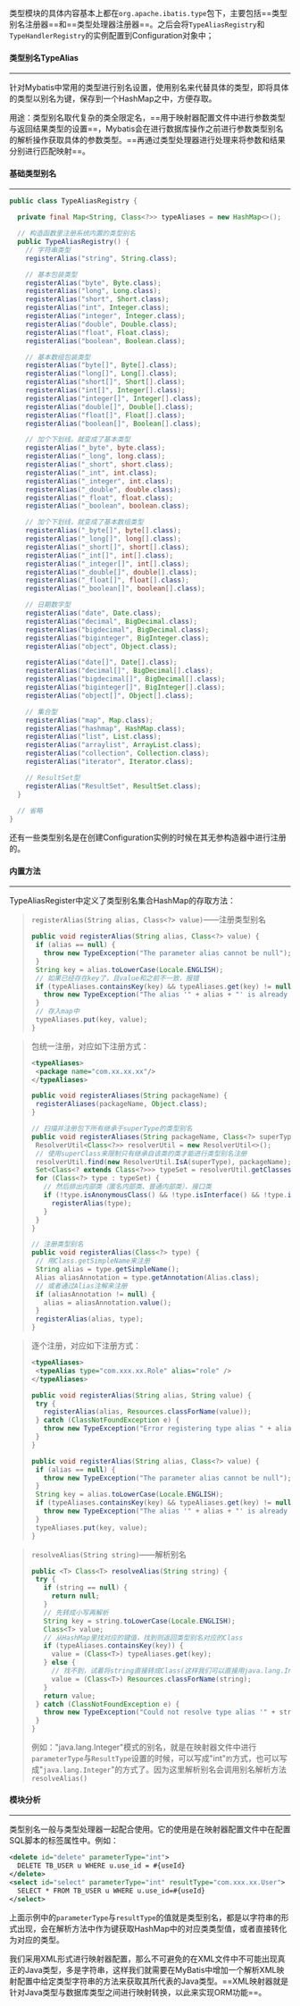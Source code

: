 类型模块的具体内容基本上都在`org.apache.ibatis.type`包下，主要包括==类型别名注册器==和==类型处理器注册器==。之后会将`TypeAliasRegistry`和`TypeHandlerRegistry`的实例配置到Configuration对象中；



#### 类型别名TypeAlias

---

针对Mybatis中常用的类型进行别名设置，使用别名来代替具体的类型，即将具体的类型以别名为键，保存到一个HashMap之中，方便存取。

用途：类型别名取代复杂的类全限定名，==用于映射器配置文件中进行参数类型与返回结果类型的设置==，Mybatis会在进行数据库操作之前进行参数类型别名的解析操作获取具体的参数类型。==再通过类型处理器进行处理来将参数和结果分别进行匹配映射==。



#### 基础类型别名

---

```java
public class TypeAliasRegistry {

  private final Map<String, Class<?>> typeAliases = new HashMap<>();

  // 构造函数里注册系统内置的类型别名
  public TypeAliasRegistry() {
    // 字符串类型
    registerAlias("string", String.class);

    // 基本包装类型
    registerAlias("byte", Byte.class);
    registerAlias("long", Long.class);
    registerAlias("short", Short.class);
    registerAlias("int", Integer.class);
    registerAlias("integer", Integer.class);
    registerAlias("double", Double.class);
    registerAlias("float", Float.class);
    registerAlias("boolean", Boolean.class);

    // 基本数组包装类型
    registerAlias("byte[]", Byte[].class);
    registerAlias("long[]", Long[].class);
    registerAlias("short[]", Short[].class);
    registerAlias("int[]", Integer[].class);
    registerAlias("integer[]", Integer[].class);
    registerAlias("double[]", Double[].class);
    registerAlias("float[]", Float[].class);
    registerAlias("boolean[]", Boolean[].class);

    // 加个下划线，就变成了基本类型
    registerAlias("_byte", byte.class);
    registerAlias("_long", long.class);
    registerAlias("_short", short.class);
    registerAlias("_int", int.class);
    registerAlias("_integer", int.class);
    registerAlias("_double", double.class);
    registerAlias("_float", float.class);
    registerAlias("_boolean", boolean.class);

    // 加个下划线，就变成了基本数组类型
    registerAlias("_byte[]", byte[].class);
    registerAlias("_long[]", long[].class);
    registerAlias("_short[]", short[].class);
    registerAlias("_int[]", int[].class);
    registerAlias("_integer[]", int[].class);
    registerAlias("_double[]", double[].class);
    registerAlias("_float[]", float[].class);
    registerAlias("_boolean[]", boolean[].class);

    // 日期数字型
    registerAlias("date", Date.class);
    registerAlias("decimal", BigDecimal.class);
    registerAlias("bigdecimal", BigDecimal.class);
    registerAlias("biginteger", BigInteger.class);
    registerAlias("object", Object.class);

    registerAlias("date[]", Date[].class);
    registerAlias("decimal[]", BigDecimal[].class);
    registerAlias("bigdecimal[]", BigDecimal[].class);
    registerAlias("biginteger[]", BigInteger[].class);
    registerAlias("object[]", Object[].class);

    // 集合型
    registerAlias("map", Map.class);
    registerAlias("hashmap", HashMap.class);
    registerAlias("list", List.class);
    registerAlias("arraylist", ArrayList.class);
    registerAlias("collection", Collection.class);
    registerAlias("iterator", Iterator.class);

    // ResultSet型
    registerAlias("ResultSet", ResultSet.class);
  }
  
  // 省略
}
```

还有一些类型别名是在创建Configuration实例的时候在其无参构造器中进行注册的。



#### 内置方法

---

TypeAliasRegister中定义了类型别名集合HashMap的存取方法：

>`registerAlias(String alias, Class<?> value)`——注册类型别名
>
>```java
>public void registerAlias(String alias, Class<?> value) {
>  if (alias == null) {
>    throw new TypeException("The parameter alias cannot be null");
>  }
>  String key = alias.toLowerCase(Locale.ENGLISH);
>  // 如果已经存在key了，且value和之前不一致，报错
>  if (typeAliases.containsKey(key) && typeAliases.get(key) != null && !typeAliases.get(key).equals(value)) {
>    throw new TypeException("The alias '" + alias + "' is already mapped to the value '" + typeAliases.get(key).getName() + "'.");
>  }
>  // 存入map中
>  typeAliases.put(key, value);
>}
>```

>包统一注册，对应如下注册方式：
>
>```xml
><typeAliases>
>  <package name="com.xx.xx.xx"/>
></typeAliases>
>```
>
>```java
>public void registerAliases(String packageName) {
>  registerAliases(packageName, Object.class);
>}
>
>// 扫描并注册包下所有继承于superType的类型别名
>public void registerAliases(String packageName, Class<?> superType) {
>  ResolverUtil<Class<?>> resolverUtil = new ResolverUtil<>();
>  // 使用superClass来限制只有继承自该类的类才能进行类型别名注册
>  resolverUtil.find(new ResolverUtil.IsA(superType), packageName);
>  Set<Class<? extends Class<?>>> typeSet = resolverUtil.getClasses();
>  for (Class<?> type : typeSet) {
>    // 然后排出内部类（匿名内部类、普通内部类）、接口类
>    if (!type.isAnonymousClass() && !type.isInterface() && !type.isMemberClass()) {
>      registerAlias(type);
>    }
>  }
>}
>
>// 注册类型别名
>public void registerAlias(Class<?> type) {
>  // 用Class.getSimpleName来注册
>  String alias = type.getSimpleName();
>  Alias aliasAnnotation = type.getAnnotation(Alias.class);
>  // 或者通过Alias注解来注册
>  if (aliasAnnotation != null) {
>    alias = aliasAnnotation.value();
>  }
>  registerAlias(alias, type);
>}
>```

>逐个注册，对应如下注册方式：
>
>```xml
><typeAliases>
>  <typeAlias type="com.xxx.xx.Role" alias="role" />
></typeAliases>
>```
>
>```java
>public void registerAlias(String alias, String value) {
>  try {
>    registerAlias(alias, Resources.classForName(value));
>  } catch (ClassNotFoundException e) {
>    throw new TypeException("Error registering type alias " + alias + " for " + value + ". Cause: " + e, e);
>  }
>}
>
>public void registerAlias(String alias, Class<?> value) {
>  if (alias == null) {
>    throw new TypeException("The parameter alias cannot be null");
>  }
>  String key = alias.toLowerCase(Locale.ENGLISH);
>  if (typeAliases.containsKey(key) && typeAliases.get(key) != null && !typeAliases.get(key).equals(value)) {
>    throw new TypeException("The alias '" + alias + "' is already mapped to the value '" + typeAliases.get(key).getName() + "'.");
>  }
>  typeAliases.put(key, value);
>}
>```

>`resolveAlias(String string)`——解析别名
>
>```java
>public <T> Class<T> resolveAlias(String string) {
>  try {
>    if (string == null) {
>      return null;
>    }
>    // 先转成小写再解析
>    String key = string.toLowerCase(Locale.ENGLISH);
>    Class<T> value;
>    // 从HashMap里找对应的键值，找到则返回类型别名对应的Class
>    if (typeAliases.containsKey(key)) {
>      value = (Class<T>) typeAliases.get(key);
>    } else {
>      // 找不到，试着将string直接转成Class(这样我们可以直接用java.lang.Integer的方式定义，也可以int这么定义)
>      value = (Class<T>) Resources.classForName(string);
>    }
>    return value;
>  } catch (ClassNotFoundException e) {
>    throw new TypeException("Could not resolve type alias '" + string + "'.  Cause: " + e, e);
>  }
>}
>```
>
>例如："java.lang.Integer"模式的别名，就是在映射器文件中进行`parameterType`与`ResultType`设置的时候，可以写成"int"`的`方式，也可以写成"`java.lang.Integer`"的方式了。因为这里解析别名会调用别名解析方法`resolveAlias()`



#### 模块分析

---

类型别名一般与类型处理器一起配合使用。它的使用是在映射器配置文件中在配置SQL脚本的标签属性中。例如：

```xml
<delete id="delete" parameterType="int">
  DELETE TB_USER u WHERE u.use_id = #{useId}
</delete>
<select id="select" parameterType="int" resultType="com.xxx.xx.User">
  SELECT * FROM TB_USER u WHERE u.use_id=#{useId}
</select>
```

上面示例中的`parameterType`与`resultType`的值就是类型别名，都是以字符串的形式出现，会在解析方法中作为键获取HashMap中的对应类类型值，或者直接转化为对应的类型。

我们采用XML形式进行映射器配置，那么不可避免的在XML文件中不可能出现真正的Java类型，多是字符串，这样我们就需要在MyBatis中增加一个解析XML映射配置中给定类型字符串的方法来获取其所代表的Java类型。==XML映射器就是针对Java类型与数据库类型之间进行映射转换，以此来实现ORM功能==。

